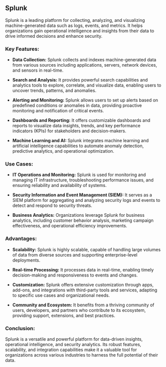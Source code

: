 ## Splunk

Splunk is a leading platform for collecting, analyzing, and visualizing machine-generated data such as logs, events, and metrics. It helps organizations gain operational intelligence and insights from their data to drive informed decisions and enhance security.

### Key Features:

- **Data Collection:** Splunk collects and indexes machine-generated data from various sources including applications, servers, network devices, and sensors in real-time.

- **Search and Analysis:** It provides powerful search capabilities and analytics tools to explore, correlate, and visualize data, enabling users to uncover trends, patterns, and anomalies.

- **Alerting and Monitoring:** Splunk allows users to set up alerts based on predefined conditions or anomalies in data, providing proactive monitoring and notification of critical events.

- **Dashboards and Reporting:** It offers customizable dashboards and reports to visualize data insights, trends, and key performance indicators (KPIs) for stakeholders and decision-makers.

- **Machine Learning and AI:** Splunk integrates machine learning and artificial intelligence capabilities to automate anomaly detection, predictive analytics, and operational optimization.

### Use Cases:

- **IT Operations and Monitoring:** Splunk is used for monitoring and managing IT infrastructure, troubleshooting performance issues, and ensuring reliability and availability of systems.

- **Security Information and Event Management (SIEM):** It serves as a SIEM platform for aggregating and analyzing security logs and events to detect and respond to security threats.

- **Business Analytics:** Organizations leverage Splunk for business analytics, including customer behavior analysis, marketing campaign effectiveness, and operational efficiency improvements.

### Advantages:

- **Scalability:** Splunk is highly scalable, capable of handling large volumes of data from diverse sources and supporting enterprise-level deployments.

- **Real-time Processing:** It processes data in real-time, enabling timely decision-making and responsiveness to events and changes.

- **Customization:** Splunk offers extensive customization through apps, add-ons, and integrations with third-party tools and services, adapting to specific use cases and organizational needs.

- **Community and Ecosystem:** It benefits from a thriving community of users, developers, and partners who contribute to its ecosystem, providing support, extensions, and best practices.

### Conclusion:

Splunk is a versatile and powerful platform for data-driven insights, operational intelligence, and security analytics. Its robust features, scalability, and integration capabilities make it a valuable tool for organizations across various industries to harness the full potential of their data.
